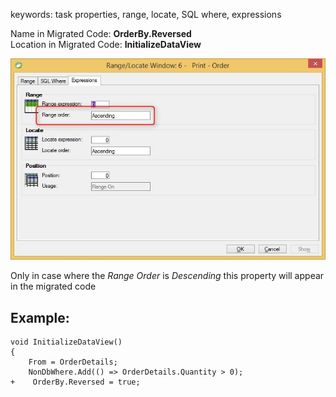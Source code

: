 ﻿keywords: task properties, range, locate, SQL where, expressions

Name in Migrated Code: **OrderBy.Reversed**  
Location in Migrated Code: **InitializeDataView**  

![Range-Locate-Expressions-range-order](Range-Locate-Expressions-range-order.jpg)

Only in case where the *Range Order* is *Descending* this property will appear in the migrated code

## Example:
```csdiff
void InitializeDataView()
{
    From = OrderDetails;
    NonDbWhere.Add(() => OrderDetails.Quantity > 0);
+    OrderBy.Reversed = true;
```


